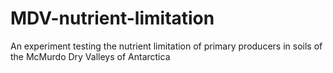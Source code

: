 # MDV-nutrient-limitation
An experiment testing the nutrient limitation of primary producers in soils of the McMurdo Dry Valleys of Antarctica
